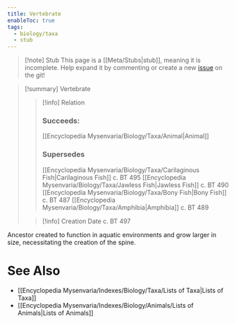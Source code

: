 ```yaml
---
title: Vertebrate
enableToc: true
tags:
  - biology/taxa
  - stub
---
```


> [!note] Stub
> This page is a [[Meta/Stubs|stub]], meaning it is incomplete. Help expand it by commenting or create a new [issue](https://github.com/RagtimeGal/quartz--encyclopedia-mysenvaria/issues/new/choose) on the git!


> [!summary] Vertebrate
> > [!info] Relation
> > ### Succeeds:
> > [[Encyclopedia Mysenvaria/Biology/Taxa/Animal|Animal]]
> > ### Supersedes 
> > [[Encyclopedia Mysenvaria/Biology/Taxa/Carilaginous Fish|Carilaginous Fish]] c. BT 495
> > [[Encyclopedia Mysenvaria/Biology/Taxa/Jawless Fish|Jawless Fish]] c. BT 490
> > [[Encyclopedia Mysenvaria/Biology/Taxa/Bony Fish|Bony Fish]] c. BT 487
> > [[Encyclopedia Mysenvaria/Biology/Taxa/Amphibia|Amphibia]] c. BT 489
>
> > [!info] Creation Date
> > c. BT 497

Ancestor created to function in aquatic environments and grow larger in size, necessitating the creation of the spine.

# See Also
- [[Encyclopedia Mysenvaria/Indexes/Biology/Taxa/Lists of Taxa|Lists of Taxa]]
- [[Encyclopedia Mysenvaria/Indexes/Biology/Animals/Lists of Animals|Lists of Animals]]
